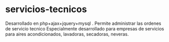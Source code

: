 # servicios-tecnicos
Desarrollado en php+ajax+jquery+mysql . Permite administrar las ordenes de servicio tecnico
Especialmente desarrollado para empresas de servicios para aires acondicionados, lavadoras, secadoras, neveras.
